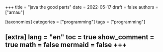 +++
title = "java the good parts"
date = 2022-05-17
draft = false
authors = ["arnau"]

[taxonomies]
categories = ["programming"]
tags = ["programming"]

[extra]
lang = "en"
toc = true
show_comment = true
math = false
mermaid = false
+++
---
